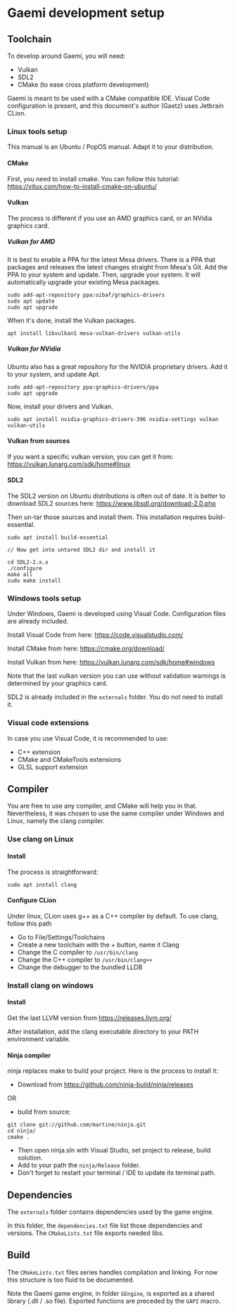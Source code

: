 # Gaemi development setup

## Toolchain

To develop around Gaemi, you will need:
- Vulkan
- SDL2
- CMake (to ease cross platform development)

Gaemi is meant to be used with a CMake compatible IDE. Visual Code configuration is present, and this document's author 
(Gaetz) uses Jetbrain CLion.

### Linux tools setup

This manual is an Ubuntu / PopOS manual. Adapt it to your distribution.

#### CMake
First, you need to install cmake. You can follow this tutorial: https://vitux.com/how-to-install-cmake-on-ubuntu/

#### Vulkan
The process is different if you use an AMD graphics card, or an NVidia graphics card.

##### Vulkan for AMD

It is best to enable a PPA for the latest Mesa drivers. There is a PPA that packages and releases the latest changes 
straight from Mesa's Git. Add the PPA to your system and update. Then, upgrade your system. It will automatically 
upgrade your existing Mesa packages.
```
sudo add-apt-repository ppa:oibaf/graphics-drivers
sudo apt update
sudo apt upgrade
```
When it's done, install the Vulkan packages.
```
apt install libvulkan1 mesa-vulkan-drivers vulkan-utils
```

##### Vulkan for NVidia
Ubuntu also has a great repository for the NVIDIA proprietary drivers. Add it to your system, and update Apt.
```
sudo add-apt-repository ppa:graphics-drivers/ppa
sudo apt upgrade
```
Now, install your drivers and Vulkan.
```
sudo apt install nvidia-graphics-drivers-396 nvidia-settings vulkan vulkan-utils
```

#### Vulkan from sources
If you want a specific vulkan version, you can get it from: https://vulkan.lunarg.com/sdk/home#linux

#### SDL2
The SDL2 version on Ubuntu distributions is often out of date. It is better to download SDL2 sources here:
https://www.libsdl.org/download-2.0.php

Then un-tar those sources and install them. This installation requires build-essential.

```
sudo apt install build-essential

// Now get into untared SDL2 dir and install it

cd SDL2-2.x.x
./configure
make all
sudo make install
```

### Windows tools setup

Under Windows, Gaemi is developed using Visual Code. Configuration files are already included.

Install Visual Code from here: https://code.visualstudio.com/

Install CMake from here: https://cmake.org/download/

Install Vulkan from here: https://vulkan.lunarg.com/sdk/home#windows

Note that the last vulkan version you can use without validation warnings is determined by your graphics card. 

SDL2 is already included in the `externals` folder. You do not need to install it.

### Visual code extensions

In case you use Visual Code, it is recommended to use:
- C++ extension
- CMake and CMakeTools extensions
- GLSL support extension


## Compiler

You are free to use any compiler, and CMake will help you in that. Nevertheless, it was chosen to use the same compiler
under Windows and Linux, namely the clang compiler.

### Use clang on Linux

#### Install
The process is straightforward:
```
sudo apt install clang
```

#### Configure CLion
Under linux, CLion uses g++ as a C++ compiler by default. To use clang, follow this path
- Go to File/Settings/Toolchains
- Create a new toolchain with the + button, name it Clang
- Change the C compiler to `/usr/bin/clang`
- Change the C++ compiler to `/usr/bin/clang++`
- Change the debugger to the bundled LLDB

### Install clang on windows

#### Install
Get the last LLVM version from https://releases.llvm.org/

After installation, add the clang executable directory to your PATH environment variable.

#### Ninja compiler
ninja replaces make to build your project. Here is the process to install it:

- Download from https://github.com/ninja-build/ninja/releases

OR 

- build from source:

```
git clone git://github.com/martine/ninja.git
cd ninja/
cmake .
```

- Then open ninja.sln with Visual Studio, set project to release, build solution. 
- Add to your path the `ninja/Release` folder. 
- Don't forget to restart your terminal / IDE to update its terminal path.

## Dependencies

The `externals` folder contains dependencies used by the game engine.

In this folder, the `dependencies.txt` file list those dependencies and versions. The `CMakeLists.txt` file exports
needed libs.

## Build

The `CMakeLists.txt` files series handles compilation and linking. For now this structure is too fluid to be documented.

Note the Gaemi game engine, in folder `GEngine`, is exported as a shared library (.dll / .so file). Exported functions
are preceded by the `GAPI` macro.

